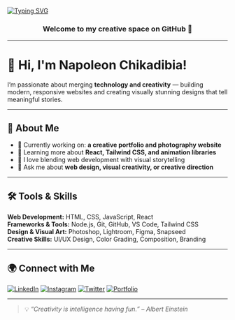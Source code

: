 <!-- Typing Animation -->
[![Typing SVG](https://readme-typing-svg.demolab.com?font=Fira+Code&weight=600&size=25&pause=1000&color=4A90E2&center=true&vCenter=true&width=600&lines=Web+Developer;Creative+Designer;Visual+Artist)](https://git.io/typing-svg)

<h3 align="center">Welcome to my creative space on GitHub 👋</h3>

---

# 👋 Hi, I'm Napoleon Chikadibia!

I’m passionate about merging **technology and creativity** — building modern, responsive websites and creating visually stunning designs that tell meaningful stories.

---

## 🚀 About Me
- 🔭 Currently working on: **a creative portfolio and photography website**
- 🌱 Learning more about **React, Tailwind CSS, and animation libraries**
- 🎨 I love blending web development with visual storytelling
- 💬 Ask me about **web design, visual creativity, or creative direction**

---

## 🛠️ Tools & Skills
**Web Development:** HTML, CSS, JavaScript, React  
**Frameworks & Tools:** Node.js, Git, GitHub, VS Code, Tailwind CSS  
**Design & Visual Art:** Photoshop, Lightroom, Figma, Snapseed  
**Creative Skills:** UI/UX Design, Color Grading, Composition, Branding

---

## 🌍 Connect with Me
[![LinkedIn](https://img.shields.io/badge/LinkedIn-blue?logo=linkedin&logoColor=white)](https://www.linkedin.com/in/napoleon-chikadibia-8bb97b352)
[![Instagram](https://img.shields.io/badge/Instagram-purple?logo=instagram&logoColor=white)](https://www.instagram.com/napoleon_chikadibia?igsh=aGt5dHNncG05c3V1)
[![Twitter](https://img.shields.io/badge/Twitter-black?logo=x&logoColor=white)](https://x.com/Napoleonchika?t=pL_FGb1f7EvLuRd6pbYxIA&s=09)
[![Portfolio](https://img.shields.io/badge/Portfolio-000000?logo=firefox&logoColor=white)](your-portfolio-link)

---

> 💡 *“Creativity is intelligence having fun.” – Albert Einstein*
